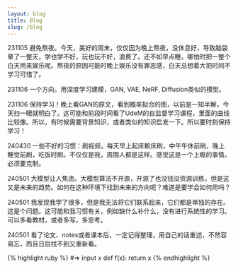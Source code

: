```yaml
---
layout: blog
title: Blog
slug: /blog
---
```


231105 避免熬夜。今天，美好的周末，仅仅因为晚上熬夜，没休息好，导致脑袋晕了一整天，学也学不好，玩也玩不好，浪费了。还不如早点睡，哪怕时把一整个白天用来娱乐呢。熬夜的原因可能时晚上娱乐没有罪恶感，白天总想着大把时间不学习可惜了。

231106 一个方向。用深度学习建模，GAN, VAE, NeRF, Diffusion类似的模型。

231106 保持学习！晚上看GAN的原文，看到概率拟合的图，以前是一知半解，今天扫一眼就明白了。这可能和前段时间看了UdeM的自监督学习课程，里面的曲线比较像。所以，有时候需要背景知识，或者类似的知识启发一下。所以要时刻保持学习！  

240430 一些不好的习惯：刷视频，每天早上起床赖床刷，中午午休前刷，晚上睡觉前刷，吃饭时刷。不仅仅是我，周围人都是这样。感觉这是一个上瘾的事情。必须要克制。

240501 大模型让人焦虑。大模型算法不开源，开源了也没钱没资源训练，但是这又是未来的趋势。如何在这种环境下找到未来的方向呢？难道是要学会如何用吗？  

240501 我发现我学了很多，但是我无法将它们联系起来，它们都是单独的存在。这是个问题。这可能和我习惯有关，例如缺什么补什么，没有进行系统性的学习。可以多看教材，或者多写，多思考。

240501 看了论文、notes或者课本后，一定记得整理，用自己的话重述，不然容易忘，而且日后找不到又重新看。  

{% highlight ruby %}
#=> input x
def f(x):
    return x
{% endhighlight %}  


<!-- &emsp;&emsp;欢迎来到我的主页。<a href="https://baike.baidu.com/item/%E7%90%86%E6%9F%A5%E5%BE%B7%C2%B7%E8%B4%B9%E6%9B%BC/2149327?fromtitle=%E8%B4%B9%E6%81%A9%E6%9B%BC&fromid=1900983&fr=aladdin">理查德·费曼</a>（Richard Phillips Feynman，著名物理学家）在他的自传里写道：“最好的学习方法就是将知识教会给别人”，所以，我在这里记录了一些学习笔记。这些笔记主要是关于<a href="https://yz14.github.io/main/docs/ml">机器学习</a>、<a href="https://yz14.github.io/main/docs/dl">深度学习</a>、<a href="https://yz14.github.io/main/docs/psy">心理学</a>和一些<a href="https://yz14.github.io/main/docs/zw">随笔</a>。

&emsp;&emsp;关于<a href="https://yz14.github.io/main/docs/psy">心理学</a>：每天，我绝大部分时间都是在和电脑打交道，但其实我更想与人打交道。你如果对心理学存在某些偏见，比如读心术、如何控制别人等等，可能是因为接触了一些大众读物而非**科学著作**。心理学是让我们更好地认识自己和理解他人的学科。

&emsp;&emsp;关于<a href="https://yz14.github.io/main/docs/zw">随笔</a>：我喜欢阅读，也喜欢写作（但是文笔有点拙劣）。 -->
